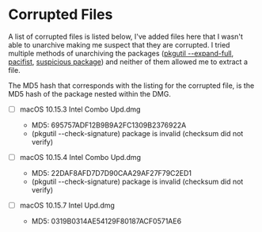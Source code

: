 # Corrupted Files
A list of corrupted files is listed below, I've added files here that I wasn't able to unarchive making me suspect that they are corrupted.
I tried multiple methods of unarchiving the packages ([pkgutil --expand-full](https://www.manpagez.com/man/1/pkgutil/), [pacifist](https://www.charlessoft.com), [suspicious package](https://mothersruin.com/software/SuspiciousPackage/)) and neither of them allowed me to extract a file.

The MD5 hash that corresponds with the listing for the corrupted file, is the MD5 hash of the package nested within the DMG.

- [ ] macOS 10.15.3 Intel Combo Upd.dmg
	- MD5: 695757ADF12B9B9A2FC1309B2376922A
	- (pkgutil --check-signature) package is invalid (checksum did not verify)
	
- [ ] macOS 10.15.4 Intel Combo Upd.dmg
	- MD5: 22DAF8AFD7D7D90CAA29AF27F79C2ED1
	- (pkgutil --check-signature) package is invalid (checksum did not verify)

- [ ] macOS 10.15.7 Intel Upd.dmg
	- MD5: 0319B0314AE54129F80187ACF0571AE6
